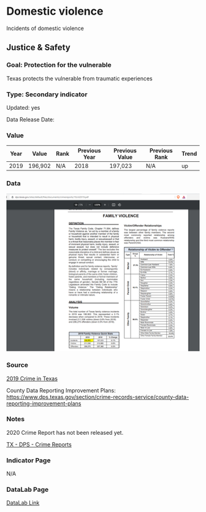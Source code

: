 # Domestic violence


Incidents of domestic violence

## Justice & Safety

### Goal: Protection for the vulnerable

Texas protects the vulnerable from traumatic experiences

### Type: Secondary indicator

Updated: yes

Data Release Date: 


### Value

| Year |  Value      | Rank     | Previous Year   | Previous Value | Previous Rank | Trend | 
| ----------- | ----------- | ----------- | ----------- | ----------- | ----------- | -----------|
|   2019      |    196,902  |     N/A     |     2018    |   197,023   |       N/A   |    up      |



### Data

![dsd](./incidents_2019.PNG)




### Source

[2019 Crime in Texas](https://www.dps.texas.gov/sites/default/files/documents/crimereports/19/cit2019.pdf)

County Data Reporting Improvement Plans:
https://www.dps.texas.gov/section/crime-records-service/county-data-reporting-improvement-plans


### Notes

2020 Crime Report has not been released yet. 

[TX - DPS - Crime Reports](https://www.dps.texas.gov/section/crime-records-service/crime-texas)

### Indicator Page

N/A


### DataLab Page

[DataLab Link](https://datalab.texas2036.org/mlcgkac/texas-family-violence-offenses?accesskey=yduocag)